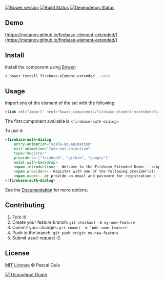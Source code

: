 [![Bower version](https://badge.fury.io/bo/firebase-element-extended.svg)](https://badge.fury.io/bo/firebase-element-extended)
[![Build Status](https://travis-ci.org/MeTaNoV/firebase-element-extended.svg?branch=master)](https://travis-ci.org/MeTaNoV/firebase-element-extended)
[![Dependency Status](https://gemnasium.com/MeTaNoV/firebase-element-extended.svg)](https://gemnasium.com/MeTaNoV/firebase-element-extended)

## Demo

[https://metanov.github.io/firebase-element-extended/](https://metanov.github.io/firebase-element-extended/)

## Install

Install the component using [Bower](http://bower.io/):

```sh
$ bower install firebase-element-extended --save
```

## Usage

Import one of the element of the set with the following:

```html
<link rel="import" href="bower_components/firebase-element-extended/firebase-auth-dialog.html">
```

The first component available is `<firebase-auth-dialog>`

To use it:

```html
<firebase-auth-dialog
	entry-animation="scale-up-animation"
	exit-animation="fade-out-animation"
	type="Register"
	providers='["facebook", "github", "google"]'
	modal with-backdrop>
    <span introduction>-- Welcome to the Firebase Extended Demo: --</span>
    <span provider>-- Register with one of the following provider(s): --</span>
    <span user>-- or provide an email and password for registration : --</span>
</firebase-auth-dialog>
```

See the [Documentation](https://metanov.github.io/firebase-element-extended/) for more options.

## Contributing

1. Fork it!
2. Create your feature branch: `git checkout -b my-new-feature`
3. Commit your changes: `git commit -m 'Add some feature'`
4. Push to the branch: `git push origin my-new-feature`
5. Submit a pull request :D

## License

[MIT License](http://opensource.org/licenses/MIT) © Pascal Gula

[![Throughput Graph](https://graphs.waffle.io/MeTaNoV/firebase-element-extended/throughput.svg)](https://waffle.io/MeTaNoV/firebase-element-extended/metrics)

